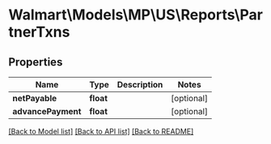 # Walmart\Models\MP\US\Reports\PartnerTxns

## Properties

Name | Type | Description | Notes
------------ | ------------- | ------------- | -------------
**netPayable** | **float** |  | [optional]
**advancePayment** | **float** |  | [optional]


[[Back to Model list]](./) [[Back to API list]](../../../../../README.md#supported-apis) [[Back to README]](../../../../../README.md)
